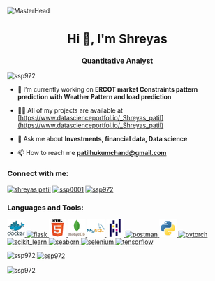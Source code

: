 ![MasterHead](https://storage.googleapis.com/gweb-cloudblog-publish/original_images/MLOps_Kloeckner_Hero_Banner_1920x946.gif)
<h1 align="center">Hi 👋, I'm Shreyas</h1>
<h3 align="center">Quantitative Analyst</h3>
<p img align="right" alt="Coding" width="400" src="https://hackernoon.imgix.net/images/yHG5sorapIgbG5ewVsx0i5lmB923-8djf3yhc.gif"    /> </p>
<p align="left"> <img src="https://komarev.com/ghpvc/?username=ssp972&label=Profile%20views&color=0e75b6&style=flat" alt="ssp972" /> </p>

- 🔭 I’m currently working on **ERCOT market Constraints pattern prediction with Weather Pattern and load prediction**

- 👨‍💻 All of my projects are available at [https://www.datascienceportfol.io/_Shreyas_patil](https://www.datascienceportfol.io/_Shreyas_patil)

- 💬 Ask me about **Investments, financial data, Data science**

- 📫 How to reach me **patilhukumchand@gmail.com**

<h3 align="left">Connect with me:</h3>
<p align="left">
<a href="https://linkedin.com/in/shreyas-patil-23743114a" target="blank"><img align="center" src="https://raw.githubusercontent.com/rahuldkjain/github-profile-readme-generator/master/src/images/icons/Social/linked-in-alt.svg" alt="shreyas patil" height="30" width="40" /></a>
<a href="https://kaggle.com/ssp0001" target="blank"><img align="center" src="https://raw.githubusercontent.com/rahuldkjain/github-profile-readme-generator/master/src/images/icons/Social/kaggle.svg" alt="ssp0001" height="30" width="40" /></a>
<a href="https://www.hackerrank.com/ssp972" target="blank"><img align="center" src="https://raw.githubusercontent.com/rahuldkjain/github-profile-readme-generator/master/src/images/icons/Social/hackerrank.svg" alt="ssp972" height="30" width="40" /></a>
</p>

<h3 align="left">Languages and Tools:</h3>
<p align="left"> <a href="https://www.docker.com/" target="_blank" rel="noreferrer"> <img src="https://raw.githubusercontent.com/devicons/devicon/master/icons/docker/docker-original-wordmark.svg" alt="docker" width="40" height="40"/> </a> <a href="https://flask.palletsprojects.com/" target="_blank" rel="noreferrer"> <img src="https://www.vectorlogo.zone/logos/pocoo_flask/pocoo_flask-icon.svg" alt="flask" width="40" height="40"/> </a> <a href="https://www.w3.org/html/" target="_blank" rel="noreferrer"> <img src="https://raw.githubusercontent.com/devicons/devicon/master/icons/html5/html5-original-wordmark.svg" alt="html5" width="40" height="40"/> </a> <a href="https://www.mongodb.com/" target="_blank" rel="noreferrer"> <img src="https://raw.githubusercontent.com/devicons/devicon/master/icons/mongodb/mongodb-original-wordmark.svg" alt="mongodb" width="40" height="40"/> </a> <a href="https://www.mysql.com/" target="_blank" rel="noreferrer"> <img src="https://raw.githubusercontent.com/devicons/devicon/master/icons/mysql/mysql-original-wordmark.svg" alt="mysql" width="40" height="40"/> </a> <a href="https://pandas.pydata.org/" target="_blank" rel="noreferrer"> <img src="https://raw.githubusercontent.com/devicons/devicon/2ae2a900d2f041da66e950e4d48052658d850630/icons/pandas/pandas-original.svg" alt="pandas" width="40" height="40"/> </a> <a href="https://postman.com" target="_blank" rel="noreferrer"> <img src="https://www.vectorlogo.zone/logos/getpostman/getpostman-icon.svg" alt="postman" width="40" height="40"/> </a> <a href="https://www.python.org" target="_blank" rel="noreferrer"> <img src="https://raw.githubusercontent.com/devicons/devicon/master/icons/python/python-original.svg" alt="python" width="40" height="40"/> </a> <a href="https://pytorch.org/" target="_blank" rel="noreferrer"> <img src="https://www.vectorlogo.zone/logos/pytorch/pytorch-icon.svg" alt="pytorch" width="40" height="40"/> </a> <a href="https://scikit-learn.org/" target="_blank" rel="noreferrer"> <img src="https://upload.wikimedia.org/wikipedia/commons/0/05/Scikit_learn_logo_small.svg" alt="scikit_learn" width="40" height="40"/> </a> <a href="https://seaborn.pydata.org/" target="_blank" rel="noreferrer"> <img src="https://seaborn.pydata.org/_images/logo-mark-lightbg.svg" alt="seaborn" width="40" height="40"/> </a> <a href="https://www.selenium.dev" target="_blank" rel="noreferrer"> <img src="https://raw.githubusercontent.com/detain/svg-logos/780f25886640cef088af994181646db2f6b1a3f8/svg/selenium-logo.svg" alt="selenium" width="40" height="40"/> </a> <a href="https://www.tensorflow.org" target="_blank" rel="noreferrer"> <img src="https://www.vectorlogo.zone/logos/tensorflow/tensorflow-icon.svg" alt="tensorflow" width="40" height="40"/> </a> </p>

<p><img align="left" src="https://github-readme-stats.vercel.app/api/top-langs?username=ssp972&show_icons=true&locale=en&layout=compact" alt="ssp972" /></p>

<p>&nbsp;<img align="center" src="https://github-readme-stats.vercel.app/api?username=ssp972&show_icons=true&locale=en" alt="ssp972" /></p>

<p><img align="center" src="https://github-readme-streak-stats.herokuapp.com/?user=ssp972&" alt="ssp972" /></p>
